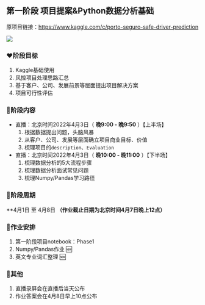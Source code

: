 ## 第一阶段 项目提案&Python数据分析基础

原项目链接：https://www.kaggle.com/c/porto-seguro-safe-driver-prediction

<a href='https://mp.weixin.qq.com/mp/appmsgalbum?__biz=Mzg2OTU4NzI3NQ==&action=getalbum&album_id=1764511202329624577#wechat_redirect'> 
<img src='https://gitee.com/gzjzg/WhaleDataScienceProject/raw/master/pic/project_logo.jpg'/></a>


### ❤️阶段目标


1. Kaggle基础使用
2. 风控项目处理思路汇总
3. 基于客户、公司、发展前景等层面提出项目解决方案
4. 项目可行性评估

 
### 💛阶段内容   

- 直播：北京时间2022年4月3日（ **晚9:00 - 晚9:50** ）【上半场】 
    1. 根据数据提出问题，头脑风暴
    2. 从客户、公司、发展等层面确立项目商业目标、价值
    3. 梳理项目的`description`、`Evaluation`
- 直播：北京时间2022年4月3日（ **晚10:00 - 晚11:00** ）【下半场】
    1. 梳理数据分析的5大流程步骤
    2. 梳理数据分析面试常见问题
    3. 梳理Numpy/Pandas学习路径 

### 💚阶段周期

**4月1日 至 4月8日 **（作业截止日期为北京时间4月7日晚上12点）**


### 💙作业安排

1. 第一阶段项目notebook：Phase1
2. Numpy/Pandas作业 🆕
3. 英文专业词汇整理 🆕

### 💜其他

1. 直播录屏会在直播后当天公布
2. 作业答案会在4月8日早上10点公布